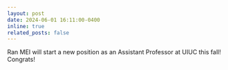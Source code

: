```yaml
---
layout: post
date: 2024-06-01 16:11:00-0400
inline: true
related_posts: false
---
```


Ran MEI will start a new position as an Assistant Professor at UIUC this fall! Congrats!